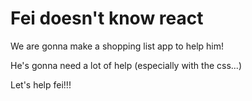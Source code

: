 # Fei doesn't know react

We are gonna make a shopping list app to help him!

He's gonna need a lot of help (especially with the css...)

Let's help fei!!!
